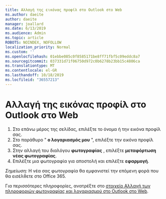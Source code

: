 ```yaml
---
title: Αλλαγή της εικόνας προφίλ στο Outlook στο Web
ms.author: daeite
author: daeite
manager: joallard
ms.date: 6/13/2019
ms.audience: Admin
ms.topic: article
ROBOTS: NOINDEX, NOFOLLOW
localization_priority: Normal
ms.custom: ''
ms.openlocfilehash: 01ebbe085c0f8585171be8ff71fbf5c09eddc8a7
ms.sourcegitcommit: 037331d71f06750d972c0b6278b23bb15c4806ca
ms.translationtype: MT
ms.contentlocale: el-GR
ms.lasthandoff: 10/18/2019
ms.locfileid: "36557213"
---
```

# <a name="change-your-profile-picture-in-outlook-on-the-web"></a>Αλλαγή της εικόνας προφίλ στο Outlook στο Web

1. Στο επάνω μέρος της σελίδας, επιλέξτε το όνομα ή την εικόνα προφίλ σας.
1. Στο παράθυρο " **ο λογαριασμός μου** ", επιλέξτε την εικόνα προφίλ σας.
1. Στην αλλαγή του διαλόγου **φωτογραφίας** , επιλέξτε **μεταφόρτωση νέας φωτογραφίας**.
1. Επιλέξτε μια φωτογραφία για αποστολή και επιλέξτε **εφαρμογή**.

*Σημείωση:* Η νέα σας φωτογραφία θα εμφανιστεί την επόμενη φορά που θα εισέλθετε στο Office 365.

Για περισσότερες πληροφορίες, ανατρέξτε στο [στοιχείο Αλλαγή των πληροφοριών φωτογραφίας και λογαριασμού στο Outlook στο Web](https://support.office.com/article/b2dbb289-851d-4bed-93c3-3e136f5659ec).